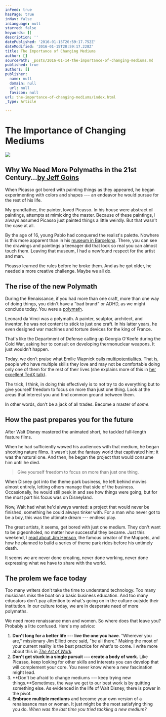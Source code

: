 ```yaml
---
inFeed: true
hasPage: true
inNav: false
inLanguage: null
starred: false
keywords: []
description: ''
datePublished: '2016-01-15T20:59:17.752Z'
dateModified: '2016-01-15T20:59:17.228Z'
title: The Importance of Changing Mediums
author: []
sourcePath: _posts/2016-01-14-the-importance-of-changing-mediums.md
published: true
authors: []
publisher:
  name: null
  domain: null
  url: null
  favicon: null
url: the-importance-of-changing-mediums/index.html
_type: Article

---
```

# The Importance of Changing Mediums
![](https://s3-us-west-2.amazonaws.com/the-grid-img/p/15532b2a36772dbbe9afd20754d8508dde10f8e9.jpg)

## Why We Need More Polymaths in the 21st Century...[by Jeff Goins][0]

When Picasso got bored with painting things as they appeared, he began experimenting with colors and shapes --- an endeavor he would pursue for the rest of his life.

My grandfather, the painter, loved Picasso. In his house were abstract oil paintings, attempts at mimicking the master. Because of these paintings, I always assumed Picasso just painted things a little weirdly. But that wasn't the case at all.

By the age of 16, young Pablo had conquered the realist's palette. Nowhere is this more apparent than in his [museum in Barcelona][1]. There, you can see the drawings and paintings a teenager did that look so real you can almost touch them. Leaving that museum, I had a newfound respect for the artist and man.

Picasso learned the rules before he broke them. And as he got older, he needed a more creative challenge. Maybe we all do.

## The rise of the new Polymath

During the Renaissance, if you had more than one craft, more than one way of doing things, you didn't have a "bad brand" or ADHD, as we might conclude today. You were a [polymath][2].

Leonard da Vinci was a polymath. A painter, sculptor, architect, and inventor, he was not content to stick to just one craft. In his latter years, he even designed war machines and torture devices for the king of France.

That's like the Department of Defense calling up Georgia O'Keefe during the Cold War, asking her to consult on developing thermonuclear weapons. It just wouldn't happen.

Today, we don't praise what Emilie Wapnick calls [multipotentialites][3]. That is, people who have multiple skills they love and may not be comfortable doing only one of them for the rest of their lives (she explains more of this in [her excellent TedX talk][4]).

The trick, I think, in doing this effectively is to not try to do everything but to give yourself freedom to focus on more than just one thing. Look at the areas that interest you and find common ground between them.

In other words, don't be a jack of all trades. Become a master of _some_.

## How the past prepares you for the future

After Walt Disney mastered the animated short, he tackled full-length feature films.

When he had sufficiently wowed his audiences with that medium, he began shooting nature films. It wasn't just the fantasy world that captivated him; it was the natural one. And then, he began the project that would consume him until he died.

> Give yourself freedom to focus on more than just one thing.

When Disney got into the theme park business, he left behind movies almost entirely, letting others manage that side of the business. Occasionally, he would still peek in and see how things were going, but for the most part his focus was on Disneyland.

Now, Walt had what he'd always wanted: a project that would never be finished, something he could always tinker with. For a man who never got to be a boy, this was the ultimate dream --- endless play.

The great artists, it seems, get bored with just one medium. They don't want to be pigeonholed, no matter how successful they became. Just this weekend, I [read about Jim Henson][5], the famous creator of the Muppets, and how he planned to build a series of theme park rides before his untimely death.

It seems we are never done creating, never done working, never done expressing what we have to share with the world.

## The prolem we face today

Too many writers don't take the time to understand technology. Too many musicians miss the boat on a basic business education. And too many educators don't pay attention to what's going on in the culture outside their institution. In our culture today, we are in desperate need of more polymaths. 

We need more renaissance men and women. So where does that leave you? Probably a litte confused. Here's my advice:

1. **Don't long for a better life --- live the one you have**. "Wherever you are," missionary Jim Elliott once said, "be all there." Making the most of your current reality is the best practice for what's to come. I write more about this in _[The Art of Work][6]._
2. **Don't get stuck in a single pursuit --- create a body of work.** Like Picasso, keep looking for other skills and interests you can develop that will complement your core. You never know where a new fascination might lead.
3. **Don't be afraid to change mediums --- keep trying new things.**Sometimes, the way we get to our best work is by quitting something else. As evidenced in the life of Walt Disney, there is power in the pivot. 
4. **Embrace multiple mediums** and become your own version of a renaissance man or woman. It just might be the most satisfying thing you do.
_When was the last time you tried tackling a new medium?_

[0]: http://goinswriter.com/blog/
[1]: http://www.museupicasso.bcn.cat/en/
[2]: https://en.wikipedia.org/wiki/Polymath
[3]: http://puttylike.com/terminology/
[4]: https://www.youtube.com/watch?v=QJORi5VO1F8
[5]: http://amzn.to/1J48tFQ
[6]: http://artofworkbook.com/